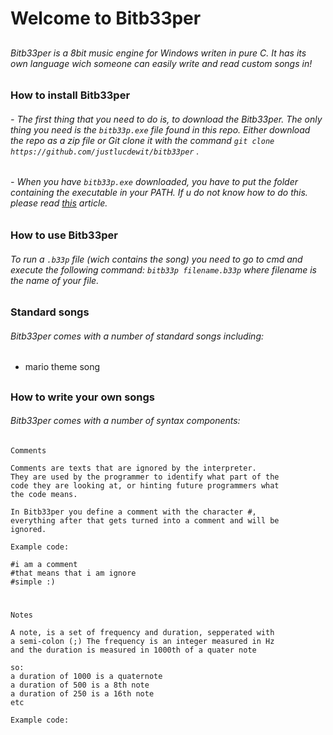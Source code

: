 # Welcome to Bitb33per

##

###### Bitb33per is a 8bit music engine for Windows writen in pure C. It has its own language wich someone can easily write and read custom songs in!

##

### How to install Bitb33per
###### - The first thing that you need to do is, to download the Bitb33per. The only thing you need is the `bitb33p.exe` file found in this repo. Either download the repo as a zip file or Git clone it with the command `git clone https://github.com/justlucdewit/bitb33per` .

###### - When you have `bitb33p.exe` downloaded, you have to put the folder containing the executable in your PATH. If u do not know how to do this. please read [this](https://www.itprotoday.com/cloud-computing/how-can-i-add-new-folder-my-system-path) article.

## 

### How to use Bitb33per
###### To run a `.b33p` file (wich contains the song) you need to go to cmd and execute the following command: `bitb33p filename.b33p` where filename is the name of your file.


##

### Standard songs
###### Bitb33per comes with a number of standard songs including:
- mario theme song

##

### How to write your own songs
###### Bitb33per comes with a number of syntax components:

    Comments

    Comments are texts that are ignored by the interpreter. 
    They are used by the programmer to identify what part of the
    code they are looking at, or hinting future programmers what
    the code means.

    In Bitb33per you define a comment with the character #,
    everything after that gets turned into a comment and will be
    ignored.

    Example code:

    #i am a comment
    #that means that i am ignore
    #simple :)

#

    Notes

    A note, is a set of frequency and duration, sepperated with
    a semi-colon (;) The frequency is an integer measured in Hz 
    and the duration is measured in 1000th of a quater note

    so:
    a duration of 1000 is a quaternote
    a duration of 500 is a 8th note
    a duration of 250 is a 16th note
    etc

    Example code:

    